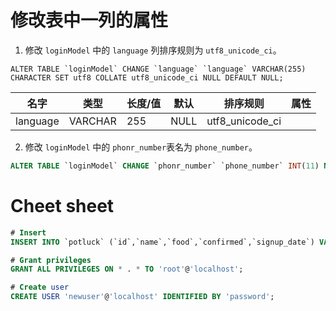 # 修改表中一列的属性

1. 修改 `loginModel` 中的 `language` 列排序规则为 `utf8_unicode_ci`。

  ```mysql
  ALTER TABLE `loginModel` CHANGE `language` `language` VARCHAR(255) CHARACTER SET utf8 COLLATE utf8_unicode_ci NULL DEFAULT NULL;
  ```

  |名字|类型|长度/值|默认|排序规则|属性|
  |-|-|-|-|-|-|
  |language|VARCHAR|255|NULL|utf8_unicode_ci||

2. 修改 `loginModel` 中的 `phonr_number`表名为 `phone_number`。

  ```sql
  ALTER TABLE `loginModel` CHANGE `phonr_number` `phone_number` INT(11) NULL DEFAULT NULL;
  ```

# Cheet sheet

```sql
# Insert
INSERT INTO `potluck` (`id`,`name`,`food`,`confirmed`,`signup_date`) VALUES (NULL, "John", "Casserole","Y", '2012-04-11');

# Grant privileges
GRANT ALL PRIVILEGES ON * . * TO 'root'@'localhost';

# Create user
CREATE USER 'newuser'@'localhost' IDENTIFIED BY 'password';
```